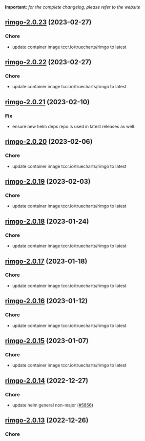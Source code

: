 **Important:**
*for the complete changelog, please refer to the website*




## [rimgo-2.0.23](https://github.com/succelle/charts/compare/rimgo-2.0.22...rimgo-2.0.23) (2023-02-27)

### Chore

- update container image tccr.io/truecharts/rimgo to latest
  
  


## [rimgo-2.0.22](https://github.com/succelle/charts/compare/rimgo-2.0.21...rimgo-2.0.22) (2023-02-27)

### Chore

- update container image tccr.io/truecharts/rimgo to latest
  
  


## [rimgo-2.0.21](https://github.com/succelle/charts/compare/rimgo-2.0.20...rimgo-2.0.21) (2023-02-10)

### Fix

- ensure new helm deps repo is used in latest releases as well.
  
  


## [rimgo-2.0.20](https://github.com/succelle/charts/compare/rimgo-2.0.19...rimgo-2.0.20) (2023-02-06)

### Chore

- update container image tccr.io/truecharts/rimgo to latest
  
  


## [rimgo-2.0.19](https://github.com/succelle/charts/compare/rimgo-2.0.18...rimgo-2.0.19) (2023-02-03)

### Chore

- update container image tccr.io/truecharts/rimgo to latest
  
  


## [rimgo-2.0.18](https://github.com/succelle/charts/compare/rimgo-2.0.17...rimgo-2.0.18) (2023-01-24)

### Chore

- update container image tccr.io/truecharts/rimgo to latest
  
  


## [rimgo-2.0.17](https://github.com/succelle/charts/compare/rimgo-2.0.16...rimgo-2.0.17) (2023-01-18)

### Chore

- update container image tccr.io/truecharts/rimgo to latest
  
  


## [rimgo-2.0.16](https://github.com/succelle/charts/compare/rimgo-2.0.15...rimgo-2.0.16) (2023-01-12)

### Chore

- update container image tccr.io/truecharts/rimgo to latest
  
  


## [rimgo-2.0.15](https://github.com/succelle/charts/compare/rimgo-2.0.14...rimgo-2.0.15) (2023-01-07)

### Chore

- update container image tccr.io/truecharts/rimgo to latest
  
  


## [rimgo-2.0.14](https://github.com/succelle/charts/compare/rimgo-2.0.13...rimgo-2.0.14) (2022-12-27)

### Chore

- update helm general non-major ([#5856](https://github.com/succelle/charts/issues/5856))
  
  


## [rimgo-2.0.13](https://github.com/succelle/charts/compare/rimgo-2.0.12...rimgo-2.0.13) (2022-12-26)

### Chore
